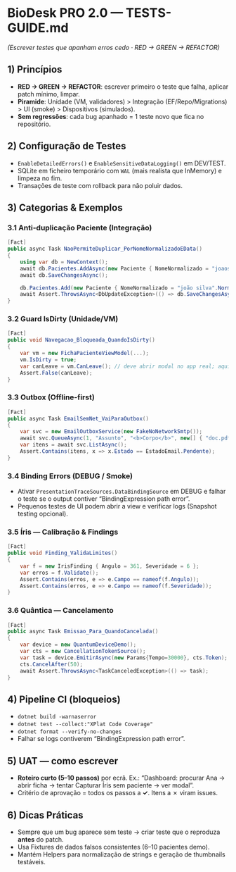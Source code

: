 # BioDesk PRO 2.0 — TESTS-GUIDE.md
*(Escrever testes que apanham erros cedo · RED → GREEN → REFACTOR)*

## 1) Princípios
- **RED → GREEN → REFACTOR**: escrever primeiro o teste que falha, aplicar patch mínimo, limpar.
- **Piramide**: Unidade (VM, validadores) > Integração (EF/Repo/Migrations) > UI (smoke) > Dispositivos (simulados).
- **Sem regressões**: cada bug apanhado = 1 teste novo que fica no repositório.

## 2) Configuração de Testes
- `EnableDetailedErrors()` e `EnableSensitiveDataLogging()` em DEV/TEST.
- SQLite em ficheiro temporário com `WAL` (mais realista que InMemory) e limpeza no fim.
- Transações de teste com rollback para não poluir dados.

## 3) Categorias & Exemplos

### 3.1 Anti-duplicação Paciente (Integração)
```csharp
[Fact]
public async Task NaoPermiteDuplicar_PorNomeNormalizadoEData()
{
    using var db = NewContext();
    await db.Pacientes.AddAsync(new Paciente { NomeNormalizado = "joaosilva", DataNascimento = "1980-05-10" });
    await db.SaveChangesAsync();

    db.Pacientes.Add(new Paciente { NomeNormalizado = "joão silva".NormalizeKey(), DataNascimento = "1980-05-10" });
    await Assert.ThrowsAsync<DbUpdateException>(() => db.SaveChangesAsync());
}
```

### 3.2 Guard IsDirty (Unidade/VM)
```csharp
[Fact]
public void Navegacao_Bloqueada_QuandoIsDirty()
{
    var vm = new FichaPacienteViewModel(...);
    vm.IsDirty = true;
    var canLeave = vm.CanLeave(); // deve abrir modal no app real; aqui retorna false
    Assert.False(canLeave);
}
```

### 3.3 Outbox (Offline-first)
```csharp
[Fact]
public async Task EmailSemNet_VaiParaOutbox()
{
    var svc = new EmailOutboxService(new FakeNoNetworkSmtp());
    await svc.QueueAsync(1, "Assunto", "<b>Corpo</b>", new[] { "doc.pdf" });
    var itens = await svc.ListAsync();
    Assert.Contains(itens, x => x.Estado == EstadoEmail.Pendente);
}
```

### 3.4 Binding Errors (DEBUG / Smoke)
- Ativar `PresentationTraceSources.DataBindingSource` em DEBUG e falhar o teste se o output contiver “BindingExpression path error”.
- Pequenos testes de UI podem abrir a view e verificar logs (Snapshot testing opcional).

### 3.5 Íris — Calibração & Findings
```csharp
[Fact]
public void Finding_ValidaLimites()
{
    var f = new IrisFinding { Angulo = 361, Severidade = 6 };
    var erros = f.Validate();
    Assert.Contains(erros, e => e.Campo == nameof(f.Angulo));
    Assert.Contains(erros, e => e.Campo == nameof(f.Severidade));
}
```

### 3.6 Quântica — Cancelamento
```csharp
[Fact]
public async Task Emissao_Para_QuandoCancelada()
{
    var device = new QuantumDeviceDemo();
    var cts = new CancellationTokenSource();
    var task = device.EmitirAsync(new Params{Tempo=30000}, cts.Token);
    cts.CancelAfter(50);
    await Assert.ThrowsAsync<TaskCanceledException>(() => task);
}
```

## 4) Pipeline CI (bloqueios)
- `dotnet build -warnaserror`
- `dotnet test --collect:"XPlat Code Coverage"`
- `dotnet format --verify-no-changes`
- Falhar se logs contiverem “BindingExpression path error”.

## 5) UAT — como escrever
- **Roteiro curto (5–10 passos)** por ecrã. Ex.: “Dashboard: procurar Ana → abrir ficha → tentar Capturar Íris sem paciente → ver modal”.
- Critério de aprovação = todos os passos a **✓**. Itens a ✗ viram issues.

## 6) Dicas Práticas
- Sempre que um bug aparece sem teste → criar teste que o reproduza **antes** do patch.
- Usa Fixtures de dados falsos consistentes (6–10 pacientes demo).
- Mantém Helpers para normalização de strings e geração de thumbnails testáveis.
